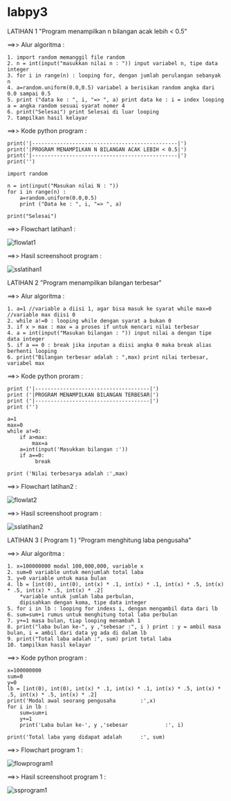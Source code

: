 # labpy3

LATIHAN 1 "Program menampilkan n bilangan acak lebih < 0.5"

==>> Alur algoritma :

```
1. import random memanggil file random
2. n = int(input("masukkan nilai n : ")) input variabel n, tipe data integer
3. for i in range(n) : looping for, dengan jumlah perulangan sebanyak n
4. a=random.uniform(0.0,0.5) variabel a berisikan random angka dari 0.0 sampai 0.5
5. print ("data ke : ", i, "=> ", a) print data ke : i = index looping a = angka random sesuai syarat nomer 4
6. print("Selesai") print Selesai di luar looping
7. tampilkan hasil kelayar
```

==>> Kode python program :

```
print('|-----------------------------------------------|')
print('|PROGRAM MENAMPILKAN N BILANGAN ACAK LEBIH < 0.5|')
print('|-----------------------------------------------|')
print('')

import random

n = int(input("Masukan nilai N : "))
for i in range(n) :
    a=random.uniform(0.0,0.5)
    print ("Data ke : ", i, "=> ", a)
    
print("Selesai")
```

==>> Flowchart latihan1 :


![flowlat1](https://user-images.githubusercontent.com/43899109/52889329-f9b6f400-31b1-11e9-80da-4783dc6c7eca.jpg)


==>> Hasil screenshoot program :


![sslatihan1](https://user-images.githubusercontent.com/43899109/52889691-ae054a00-31b3-11e9-85cd-95ff605e8d6b.jpg)


LATIHAN 2 "Program menampilkan bilangan terbesar"


==>> Alur algoritma :

```
1. a=1 //variable a diisi 1, agar bisa masuk ke syarat while max=0 //variable max diisi 0
2. while a!=0 : looping while dengan syarat a bukan 0
3. if x > max : max = a proses if untuk mencari nilai terbesar
4. a = int(input("Masukan bilangan : ")) input nilai a dengan tipe data integer
5. if a == 0 : break jika inputan a diisi angka 0 maka break alias berhenti looping
6. print("Bilangan terbesar adalah : ",max) print nilai terbesar, variabel max
```

==>> Kode python proram :

```
print ('|-------------------------------------|')
print ('|PROGRAM MENAMPILKAN BILANGAN TERBESAR|')
print ('|-------------------------------------|')
print ('')

a=1
max=0
while a!=0:
    if a>max:
        max=a
    a=int(input('Masukkan bilangan :'))
    if a==0:
         break
        
print ('Nilai terbesarya adalah :',max)
```

==>> Flowchart latihan2 :


![flowlat2](https://user-images.githubusercontent.com/43899109/52889776-2704a180-31b4-11e9-99d2-047d6af3a17c.jpg)


==>> Hasil screenshoot program :


![sslatihan2](https://user-images.githubusercontent.com/43899109/52889802-397edb00-31b4-11e9-9176-12b4929bf618.jpg)


LATIHAN 3 ( Program 1 ) "Program menghitung laba pengusaha"


==>> Alur algoritma :

```
1. x=100000000 modal 100,000,000, variable x
2. sum=0 variable untuk menjumlah total laba
3. y=0 variable untuk masa bulan
4. lb = [int(0), int(0), int(x) * .1, int(x) * .1, int(x) * .5, int(x) * .5, int(x) * .5, int(x) * .2] 
	*variable untuk jumlah laba perbulan, 
 	dipisahkan dengan koma, tipe data integer
5. for i in lb : looping for indexs i, dengan mengambil data dari lb
6. sum=sum+i rumus untuk menghitung total laba perbulan
7. y+=1 masa bulan, tiap looping menambah 1
8. print("laba bulan ke-", y ,"sebesar :", i ) print : y = ambil masa bulan, i = ambil dari data yg ada di dalam lb
9. print("Total laba adalah :", sum) print total laba
10. tampilkan hasil kelayar 
```

==>> Kode python program :

```
x=100000000
sum=0
y=0
lb = [int(0), int(0), int(x) * .1, int(x) * .1, int(x) * .5, int(x) * .5, int(x) * .5, int(x) * .2]
print('Modal awal seorang pengusaha        :',x)
for i in lb :
    sum=sum+i
    y+=1
    print('Laba bulan ke-', y ,'sebesar            :', i)

print('Total laba yang didapat adalah      :', sum)
```

==>> Flowchart program 1 :


![flowprogram1](https://user-images.githubusercontent.com/43899109/52889967-fbce8200-31b4-11e9-85f8-af522a2133ba.jpg)



==>> Hasil screenshoot program 1 :


![ssprogram1](https://user-images.githubusercontent.com/43899109/52889970-fbce8200-31b4-11e9-8865-6634c6099f42.jpg)
